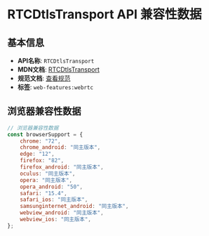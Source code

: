 # RTCDtlsTransport API 兼容性数据

## 基本信息

- **API名称**: `RTCDtlsTransport`
- **MDN文档**: [RTCDtlsTransport](https://developer.mozilla.org/docs/Web/API/RTCDtlsTransport)
- **规范文档**: [查看规范](https://w3c.github.io/webrtc-pc/#dom-rtcdtlstransport)
- **标签**: `web-features:webrtc`

## 浏览器兼容性数据

```javascript
// 浏览器兼容性数据
const browserSupport = {
    chrome: "72",
    chrome_android: "同主版本",
    edge: "12",
    firefox: "82",
    firefox_android: "同主版本",
    oculus: "同主版本",
    opera: "同主版本",
    opera_android: "50",
    safari: "15.4",
    safari_ios: "同主版本",
    samsunginternet_android: "同主版本",
    webview_android: "同主版本",
    webview_ios: "同主版本",
};

```

